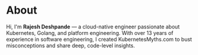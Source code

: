 # About

Hi, I'm **Rajesh Deshpande** — a cloud-native engineer passionate about Kubernetes, Golang, and platform engineering. With over 13 years of experience in software engineering, I created KubernetesMyths.com to bust misconceptions and share deep, code-level insights.
